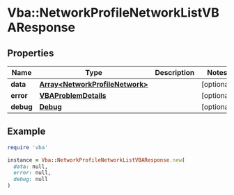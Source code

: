 # Vba::NetworkProfileNetworkListVBAResponse

## Properties

| Name | Type | Description | Notes |
| ---- | ---- | ----------- | ----- |
| **data** | [**Array&lt;NetworkProfileNetwork&gt;**](NetworkProfileNetwork.md) |  | [optional] |
| **error** | [**VBAProblemDetails**](VBAProblemDetails.md) |  | [optional] |
| **debug** | [**Debug**](Debug.md) |  | [optional] |

## Example

```ruby
require 'vba'

instance = Vba::NetworkProfileNetworkListVBAResponse.new(
  data: null,
  error: null,
  debug: null
)
```

